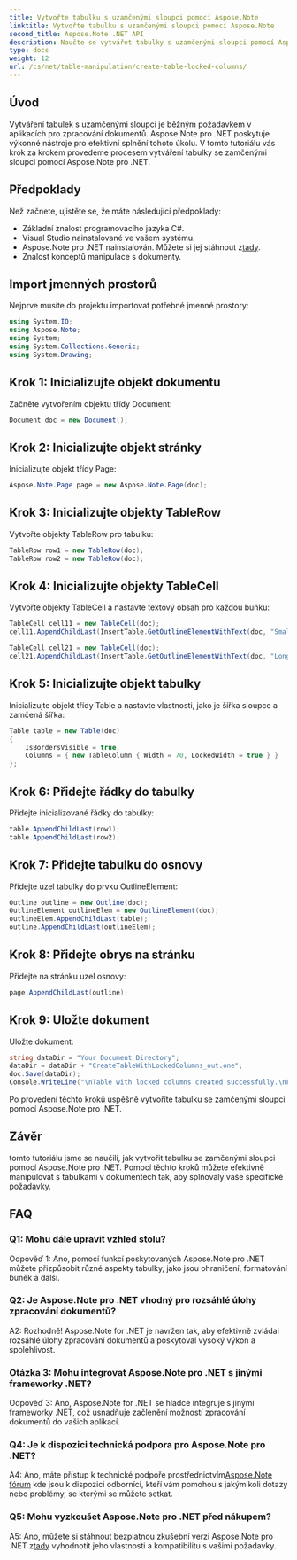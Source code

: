 ```yaml
---
title: Vytvořte tabulku s uzamčenými sloupci pomocí Aspose.Note
linktitle: Vytvořte tabulku s uzamčenými sloupci pomocí Aspose.Note
second_title: Aspose.Note .NET API
description: Naučte se vytvářet tabulky s uzamčenými sloupci pomocí Aspose.Note pro .NET. Podrobný průvodce pro efektivní úlohy zpracování dokumentů.
type: docs
weight: 12
url: /cs/net/table-manipulation/create-table-locked-columns/
---
```

## Úvod

Vytváření tabulek s uzamčenými sloupci je běžným požadavkem v aplikacích pro zpracování dokumentů. Aspose.Note pro .NET poskytuje výkonné nástroje pro efektivní splnění tohoto úkolu. V tomto tutoriálu vás krok za krokem provedeme procesem vytváření tabulky se zamčenými sloupci pomocí Aspose.Note pro .NET.

## Předpoklady

Než začnete, ujistěte se, že máte následující předpoklady:

- Základní znalost programovacího jazyka C#.
- Visual Studio nainstalované ve vašem systému.
-  Aspose.Note pro .NET nainstalován. Můžete si jej stáhnout z[tady](https://releases.aspose.com/note/net/).
- Znalost konceptů manipulace s dokumenty.

## Import jmenných prostorů

Nejprve musíte do projektu importovat potřebné jmenné prostory:

```csharp
using System.IO;
using Aspose.Note;
using System;
using System.Collections.Generic;
using System.Drawing;
```

## Krok 1: Inicializujte objekt dokumentu

Začněte vytvořením objektu třídy Document:

```csharp
Document doc = new Document();
```

## Krok 2: Inicializujte objekt stránky

Inicializujte objekt třídy Page:

```csharp
Aspose.Note.Page page = new Aspose.Note.Page(doc);
```

## Krok 3: Inicializujte objekty TableRow

Vytvořte objekty TableRow pro tabulku:

```csharp
TableRow row1 = new TableRow(doc);
TableRow row2 = new TableRow(doc);
```

## Krok 4: Inicializujte objekty TableCell

Vytvořte objekty TableCell a nastavte textový obsah pro každou buňku:

```csharp
TableCell cell11 = new TableCell(doc);
cell11.AppendChildLast(InsertTable.GetOutlineElementWithText(doc, "Small text"));

TableCell cell21 = new TableCell(doc);
cell21.AppendChildLast(InsertTable.GetOutlineElementWithText(doc, "Long text with several words and spaces."));
```

## Krok 5: Inicializujte objekt tabulky

Inicializujte objekt třídy Table a nastavte vlastnosti, jako je šířka sloupce a zamčená šířka:

```csharp
Table table = new Table(doc)
{
    IsBordersVisible = true,
    Columns = { new TableColumn { Width = 70, LockedWidth = true } }
};
```

## Krok 6: Přidejte řádky do tabulky

Přidejte inicializované řádky do tabulky:

```csharp
table.AppendChildLast(row1);
table.AppendChildLast(row2);
```

## Krok 7: Přidejte tabulku do osnovy

Přidejte uzel tabulky do prvku OutlineElement:

```csharp
Outline outline = new Outline(doc);
OutlineElement outlineElem = new OutlineElement(doc);
outlineElem.AppendChildLast(table);
outline.AppendChildLast(outlineElem);
```

## Krok 8: Přidejte obrys na stránku

Přidejte na stránku uzel osnovy:

```csharp
page.AppendChildLast(outline);
```

## Krok 9: Uložte dokument

Uložte dokument:

```csharp
string dataDir = "Your Document Directory";
dataDir = dataDir + "CreateTableWithLockedColumns_out.one";
doc.Save(dataDir);
Console.WriteLine("\nTable with locked columns created successfully.\nFile saved at " + dataDir);
```

Po provedení těchto kroků úspěšně vytvoříte tabulku se zamčenými sloupci pomocí Aspose.Note pro .NET.

## Závěr

tomto tutoriálu jsme se naučili, jak vytvořit tabulku se zamčenými sloupci pomocí Aspose.Note pro .NET. Pomocí těchto kroků můžete efektivně manipulovat s tabulkami v dokumentech tak, aby splňovaly vaše specifické požadavky.

## FAQ

### Q1: Mohu dále upravit vzhled stolu?

Odpověď 1: Ano, pomocí funkcí poskytovaných Aspose.Note pro .NET můžete přizpůsobit různé aspekty tabulky, jako jsou ohraničení, formátování buněk a další.

### Q2: Je Aspose.Note pro .NET vhodný pro rozsáhlé úlohy zpracování dokumentů?

A2: Rozhodně! Aspose.Note for .NET je navržen tak, aby efektivně zvládal rozsáhlé úlohy zpracování dokumentů a poskytoval vysoký výkon a spolehlivost.

### Otázka 3: Mohu integrovat Aspose.Note pro .NET s jinými frameworky .NET?

Odpověď 3: Ano, Aspose.Note for .NET se hladce integruje s jinými frameworky .NET, což usnadňuje začlenění možností zpracování dokumentů do vašich aplikací.

### Q4: Je k dispozici technická podpora pro Aspose.Note pro .NET?

A4: Ano, máte přístup k technické podpoře prostřednictvím[Aspose.Note fórum](https://forum.aspose.com/c/note/28) kde jsou k dispozici odborníci, kteří vám pomohou s jakýmikoli dotazy nebo problémy, se kterými se můžete setkat.

### Q5: Mohu vyzkoušet Aspose.Note pro .NET před nákupem?

 A5: Ano, můžete si stáhnout bezplatnou zkušební verzi Aspose.Note pro .NET z[tady](https://releases.aspose.com/) vyhodnotit jeho vlastnosti a kompatibilitu s vašimi požadavky.